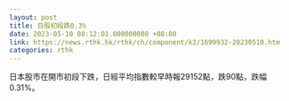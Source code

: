 ```yaml
---
layout: post
title: 日股初段跌0.3%
date: 2023-05-10 08:12:01.000000000 +08:00
link: https://news.rthk.hk/rthk/ch/component/k2/1699932-20230510.htm
categories: rthk
---
```


日本股市在開市初段下跌，日經平均指數較早時報29152點，跌90點，跌幅0.31%。
